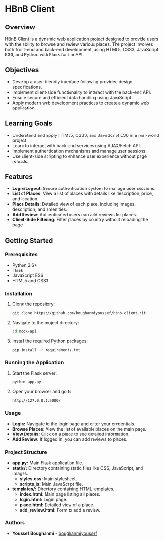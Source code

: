 # HBnB Client

## Overview

HBnB Client is a dynamic web application project designed to provide users with the ability to browse and review various places. The project involves both front-end and back-end development, using HTML5, CSS3, JavaScript ES6, and Python with Flask for the API.

## Objectives

- Develop a user-friendly interface following provided design specifications.
- Implement client-side functionality to interact with the back-end API.
- Ensure secure and efficient data handling using JavaScript.
- Apply modern web development practices to create a dynamic web application.

## Learning Goals

- Understand and apply HTML5, CSS3, and JavaScript ES6 in a real-world project.
- Learn to interact with back-end services using AJAX/Fetch API.
- Implement authentication mechanisms and manage user sessions.
- Use client-side scripting to enhance user experience without page reloads.

## Features

- **Login/Logout**: Secure authentication system to manage user sessions.
- **List of Places**: View a list of places with details like description, price, and location.
- **Place Details**: Detailed view of each place, including images, description, and amenities.
- **Add Review**: Authenticated users can add reviews for places.
- **Client-Side Filtering**: Filter places by country without reloading the page.

## Getting Started

### Prerequisites

- Python 3.6+
- Flask
- JavaScript ES6
- HTML5 and CSS3

### Installation

1. Clone the repository:
   ```bash
   git clone https://github.com/boughanmiyoussef/hbnb-client.git
   ```

2. Navigate to the project directory:
   ```bash
   cd mock-api
   ```

3. Install the required Python packages:
   ```bash
   pip install -r requirements.txt
   ```

### Running the Application

1. Start the Flask server:
   ```bash
   python app.py
   ```

2. Open your browser and go to:
   ```bash
   http://127.0.0.1:5000/
   ```

### Usage

- **Login:** Navigate to the login page and enter your credentials.
- **Browse Places:** View the list of available places on the main page.
- **View Details:** Click on a place to see detailed information.
- **Add Review:** If logged in, you can add reviews to places.

### Project Structure

- **app.py:** Main Flask application file.
- **static/:** Directory containing static files like CSS, JavaScript, and images.
  - **styles.css:** Main stylesheet.
  - **scripts.js:** Main JavaScript file.
- **templates/:** Directory containing HTML templates.
  - **index.html:** Main page listing all places.
  - **login.html:** Login page.
  - **place.html:** Detailed view of a place.
  - **add_review.html:** Form to add a review.

### Authors

- **Youssef Boughanmi** - [boughanmiyoussef](https://github.com/boughanmiyoussef)
